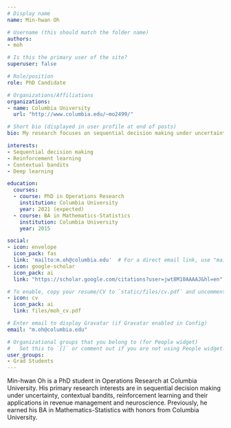 ```yaml
---
# Display name
name: Min-hwan Oh

# Username (this should match the folder name)
authors:
- moh

# Is this the primary user of the site?
superuser: false

# Role/position
role: PhD Candidate

# Organizations/Affiliations
organizations:
- name: Columbia University
  url: "http://www.columbia.edu/~mo2499/"

# Short bio (displayed in user profile at end of posts)
bio: My research focuses on sequential decision making under uncertainty

interests:
- Sequential decision making
- Reinforcement learning
- Contextual bandits
- Deep learning

education:
  courses:
  - course: PhD in Operations Research
    institution: Columbia University
    year: 2021 (expected)
  - course: BA in Mathematics-Statistics
    institution: Columbia University
    year: 2015

social:
- icon: envelope
  icon_pack: fas
  link: 'mailto:m.oh@columbia.edu'  # For a direct email link, use "mailto:test@example.org".
- icon: google-scholar
  icon_pack: ai
  link: "https://scholar.google.com/citations?user=jwt8M10AAAAJ&hl=en"

# To enable, copy your resume/CV to `static/files/cv.pdf` and uncomment the lines below.  
- icon: cv
  icon_pack: ai
  link: files/moh_cv.pdf

# Enter email to display Gravatar (if Gravatar enabled in Config)
email: "m.oh@columbia.edu"

# Organizational groups that you belong to (for People widget)
#   Set this to `[]` or comment out if you are not using People widget.  
user_groups:
- Grad Students
---
```

Min-hwan Oh is a PhD student in Operations Research at Columbia University. His primary research interests are in sequential decision making under uncertainty, contextual bandits, reinforcement learning and their applications in revenue management and neuroscience. Previously, he earned his BA in Mathematics-Statistics with honors from Columbia University.
